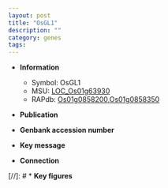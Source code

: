 ```yaml
---
layout: post
title: "OsGL1"
description: ""
category: genes
tags: 
---
```


* **Information**  
    + Symbol: OsGL1  
    + MSU: [LOC_Os01g63930](http://rice.uga.edu/cgi-bin/ORF_infopage.cgi?orf=LOC_Os01g63930)  
    + RAPdb: [Os01g0858200](http://rapdb.dna.affrc.go.jp/viewer/gbrowse_details/irgsp1?name=Os01g0858200),[Os01g0858350](http://rapdb.dna.affrc.go.jp/viewer/gbrowse_details/irgsp1?name=Os01g0858350)  

* **Publication**  

* **Genbank accession number**  

* **Key message**  

* **Connection**  

[//]: # * **Key figures**  


